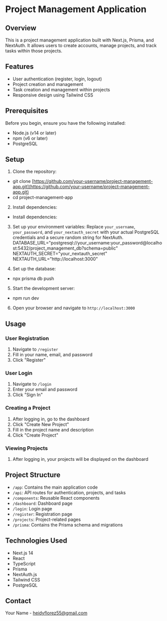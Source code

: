 # Project Management Application

## Overview
This is a project management application built with Next.js, Prisma, and NextAuth. It allows users to create accounts, manage projects, and track tasks within those projects.

## Features

- User authentication (register, login, logout)
- Project creation and management
- Task creation and management within projects
- Responsive design using Tailwind CSS

## Prerequisites

Before you begin, ensure you have the following installed:
- Node.js (v14 or later)
- npm (v6 or later)
- PostgreSQL

## Setup

1. Clone the repository: 
- git clone [https://github.com/your-username/project-management-app.git](https://github.com/your-username/project-management-app.git)
- cd project-management-app

2. Install dependencies:
- Install dependencies:

3. Set up your environment variables:
Replace `your_username`, `your_password`, and `your_nextauth_secret` with your actual PostgreSQL credentials and a secure random string for NextAuth.
DATABASE_URL="postgresql://your_username:your_password@localhost:5432/project_management_db?schema=public"
NEXTAUTH_SECRET="your_nextauth_secret"
NEXTAUTH_URL="http://localhost:3000"

4. Set up the database:
- npx prisma db push

5. Start the development server:
- npm run dev


6. Open your browser and navigate to `http://localhost:3000`

## Usage

### User Registration
1. Navigate to `/register`
2. Fill in your name, email, and password
3. Click "Register"

### User Login
1. Navigate to `/login`
2. Enter your email and password
3. Click "Sign In"

### Creating a Project
1. After logging in, go to the dashboard
2. Click "Create New Project"
3. Fill in the project name and description
4. Click "Create Project"

### Viewing Projects
1. After logging in, your projects will be displayed on the dashboard

## Project Structure

- `/app`: Contains the main application code
- `/api`: API routes for authentication, projects, and tasks
- `/components`: Reusable React components
- `/dashboard`: Dashboard page
- `/login`: Login page
- `/register`: Registration page
- `/projects`: Project-related pages
- `/prisma`: Contains the Prisma schema and migrations

## Technologies Used

- Next.js 14
- React
- TypeScript
- Prisma
- NextAuth.js
- Tailwind CSS
- PostgreSQL

## Contact

Your Name - heidyflorez55@gmail.com